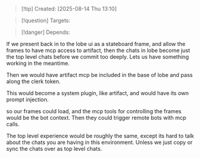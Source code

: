 
>[!tip] Created: [2025-08-14 Thu 13:10]

>[!question] Targets: 

>[!danger] Depends: 

If we present back in to the lobe ui as a stateboard frame, and allow the frames to have mcp access to artifact, then the chats in lobe become just the top level chats before we commit too deeply.  Lets us have something working in the meantime.

Then we would have artifact mcp be included in the base of lobe and pass along the clerk token.

This would become a system plugin, like artifact, and would have its own prompt injection.

so our frames could load, and the mcp tools for controlling the frames would be the bot context.  Then they could trigger remote bots with mcp calls.

The top level experience would be roughly the same, except its hard to talk about the chats you are having in this environment.
Unless we just copy or sync the chats over as top level chats.